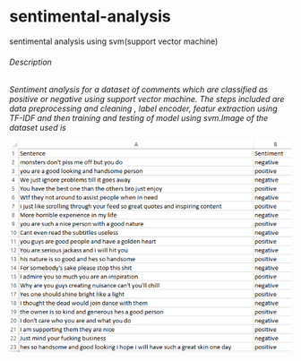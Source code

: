# sentimental-analysis
sentimental analysis using svm(support vector machine)
###### Description
*Sentiment analysis for a dataset of comments which are classified as positive or negative using support vector machine.*
*The steps included are data preprocessing and cleaning , label encoder, featur extraction using TF-IDF and then training and testing of model using svm.Image of the dataset used is*

![Dataset](/dataset.png)

